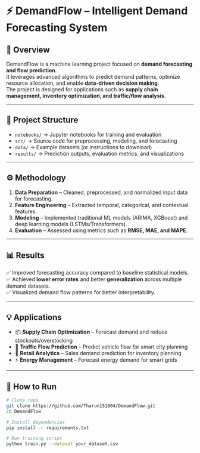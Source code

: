 # ⚡ DemandFlow – Intelligent Demand Forecasting System

## 📌 Overview
DemandFlow is a machine learning project focused on **demand forecasting and flow prediction**.  
It leverages advanced algorithms to predict demand patterns, optimize resource allocation, and enable **data-driven decision making**.  
The project is designed for applications such as **supply chain management, inventory optimization, and traffic/flow analysis**.

---

## 📂 Project Structure
- `notebooks/` → Jupyter notebooks for training and evaluation  
- `src/` → Source code for preprocessing, modeling, and forecasting  
- `data/` → Example datasets (or instructions to download)  
- `results/` → Prediction outputs, evaluation metrics, and visualizations  

---

## ⚙️ Methodology
1. **Data Preparation** – Cleaned, preprocessed, and normalized input data for forecasting.  
2. **Feature Engineering** – Extracted temporal, categorical, and contextual features.  
3. **Modeling** – Implemented traditional ML models (ARIMA, XGBoost) and deep learning models (LSTMs/Transformers).  
4. **Evaluation** – Assessed using metrics such as **RMSE, MAE, and MAPE**.  

---

## 📊 Results
✅ Improved forecasting accuracy compared to baseline statistical models.  
✅ Achieved **lower error rates** and better **generalization** across multiple demand datasets.  
✅ Visualized demand flow patterns for better interpretability.  

---

## 💡 Applications
- 📦 **Supply Chain Optimization** – Forecast demand and reduce stockouts/overstocking  
- 🚗 **Traffic Flow Prediction** – Predict vehicle flow for smart city planning  
- 🏬 **Retail Analytics** – Sales demand prediction for inventory planning  
- ⚡ **Energy Management** – Forecast energy demand for smart grids  

---

## 🚀 How to Run
```bash
# Clone repo
git clone https://github.com/Tharun151004/DemandFlow.git
cd DemandFlow

# Install dependencies
pip install -r requirements.txt

# Run training script
python train.py --dataset your_dataset.csv
